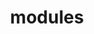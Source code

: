 ---
layout: modules
permalink: "/modules/"
title: modules

modules:
  - name: Introduction
    pagename: introduction
    video: intro-HHsmall.mp4
    background: intro.jpeg

  - name: Person Centered Care
    pagename: person-centered-care
    video: PatientCenteredCare-HHsmall.mp4
    background: personcenteredcare.jpeg
    before-beginning:
      - link: https://learninghub.phsa.ca/Courses/10806/medication-reconciliation-online-vch
        image: pcc/BeforeWeBegin.jpg
        duration: 15 minutes
        linktext: Medication Reconciliation
        text: Online Course

  - name: Wound Care
    pagename: wound-care
    video: Wound-HHsmall.mp4
    background: wound.jpeg
    before-beginning:
      - link: https://learninghub.phsa.ca/Courses/16224/wound-management-for-nurses-provincial-curriculum-online
        image: wound/BeforeWeBegin.jpg
        duration: 4hrs 30 minutes
        linktext: Wound Management for Nurses
        text: All chapters are compulsory. Chapter 3a is optional.

  - name: IV Therapy
    pagename: iv-therapy
    video: IV-HHsmall.mp4
    background: iv.jpeg
    before-beginning:
      - link: https://learninghub.phsa.ca/Courses/9898/central-venous-lines-cvc-care-and-maintenance-online-vch
        image: iv/BeforeWeBegin.jpg
        duration: 45 minutes
        linktext: Central Venous Lines Care & Maintenance
        text: Online Course
        
  - name: Pallative Care
    pagename: pallative-care
    video: Pallatative-HHsmall.mp4
    background: pallative.jpeg
    before-beginning:
      - link: https://www.pbs.org/wgbh/frontline/film/being-mortal/
        image: pallative/BeforeWeBegin.jpg
        duration: 55 minutes
        linktext: Being Mortal
        text: Youtube Series
      - link: https://learninghub.phsa.ca/Courses/7729/medical-assistance-in-dying-maid-for-registered-nurses
        duration: 2 hours
        linktext: Medical Assistance in Dying for RNs
        text: Online Course
---
